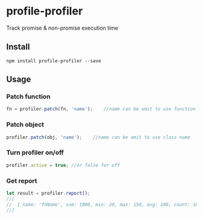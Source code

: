 # profile-profiler
Track promise & non-promise execution time

## Install

```
npm install profile-profiler --save
```

## Usage

### Patch function

```javascript
fn = profiler.patch(fn, 'name');    //name can be omit to use function name
```

### Patch object

```javascript
profiler.patch(obj, 'name');    //name can be omit to use class name
```

### Turn profiler on/off
```javascript
profiler.active = true; //or false for off
```

### Get report
```javascript
let result = profiler.report();
//[
//  { name: 'fnName', sum: 1000, min: 20, max: 150, avg: 100, count: 10 }    
//]
```